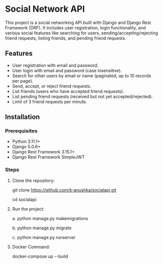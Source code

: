 # Social Network API

This project is a social networking API built with Django and Django Rest Framework (DRF). It includes user registration, login functionality, and various social features like searching for users, sending/accepting/rejecting friend requests, listing friends, and pending friend requests.

## Features

- User registration with email and password.
- User login with email and password (case insensitive).
- Search for other users by email or name (paginated, up to 10 records per page).
- Send, accept, or reject friend requests.
- List friends (users who have accepted friend requests).
- List pending friend requests (received but not yet accepted/rejected).
- Limit of 3 friend requests per minute.

## Installation

### Prerequisites

- Python 3.11.1+
- Django 5.0.6+
- Django Rest Framework 3.15.1+
- Django Rest Framework SimpleJWT

### Steps

1. Clone the repository:

   git clone  https://github.com/k-anushka/socialapi.git
   
   cd socialapi

3. Run the project:

     a. python manage.py makemigrations
     
     b. python manage.py migrate
     
     c. python manage.py runserver

4. Docker Command:

    docker-compose up --build

    
